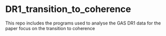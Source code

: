 # DR1_transition_to_coherence
This repo includes the programs used to analyse the GAS DR1 data for the paper focus on the transition to coherence
